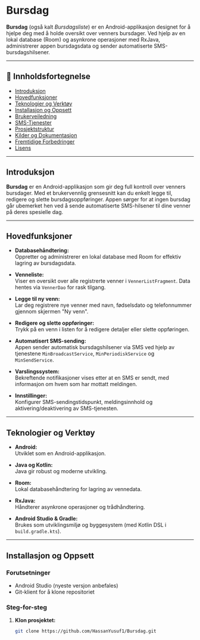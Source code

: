 # Bursdag

**Bursdag** (også kalt *Bursdagsliste*) er en Android-applikasjon designet for å hjelpe deg med å holde oversikt over venners bursdager. Ved hjelp av en lokal database (Room) og asynkrone operasjoner med RxJava, administrerer appen bursdagsdata og sender automatiserte SMS-bursdagshilsener.

---

## 📑 Innholdsfortegnelse

- [Introduksjon](#introduksjon)
- [Hovedfunksjoner](#hovedfunksjoner)
- [Teknologier og Verktøy](#teknologier-og-verktøy)
- [Installasjon og Oppsett](#installasjon-og-oppsett)
- [Brukerveiledning](#brukerveiledning)
- [SMS-Tjenester](#sms-tjenester)
- [Prosjektstruktur](#prosjektstruktur)
- [Kilder og Dokumentasjon](#kilder-og-dokumentasjon)
- [Fremtidige Forbedringer](#fremtidige-forbedringer)
- [Lisens](#lisens)

---

## Introduksjon

**Bursdag** er en Android-applikasjon som gir deg full kontroll over venners bursdager. Med et brukervennlig grensesnitt kan du enkelt legge til, redigere og slette bursdagsoppføringer. Appen sørger for at ingen bursdag går ubemerket hen ved å sende automatiserte SMS-hilsener til dine venner på deres spesielle dag.

---

## Hovedfunksjoner

- **Databasehåndtering:**  
  Oppretter og administrerer en lokal database med Room for effektiv lagring av bursdagsdata.
  
- **Venneliste:**  
  Viser en oversikt over alle registrerte venner i `VennerListFragment`. Data hentes via `VennerDao` for rask tilgang.
  
- **Legge til ny venn:**  
  Lar deg registrere nye venner med navn, fødselsdato og telefonnummer gjennom skjermen "Ny venn".
  
- **Redigere og slette oppføringer:**  
  Trykk på en venn i listen for å redigere detaljer eller slette oppføringen.
  
- **Automatisert SMS-sending:**  
  Appen sender automatisk bursdagshilsener via SMS ved hjelp av tjenestene `MinBroadcastService`, `MinPeriodiskService` og `MinSendService`.
  
- **Varslingssystem:**  
  Bekreftende notifikasjoner vises etter at en SMS er sendt, med informasjon om hvem som har mottatt meldingen.
  
- **Innstillinger:**  
  Konfigurer SMS-sendingstidspunkt, meldingsinnhold og aktivering/deaktivering av SMS-tjenesten.

---

## Teknologier og Verktøy

- **Android:**  
  Utviklet som en Android-applikasjon.
  
- **Java og Kotlin:**  
  Java gir robust og moderne utvikling.
  
- **Room:**  
  Lokal databasehåndtering for lagring av vennedata.
  
- **RxJava:**  
  Håndterer asynkrone operasjoner og trådhåndtering.
  
- **Android Studio & Gradle:**  
  Brukes som utviklingsmiljø og byggesystem (med Kotlin DSL i `build.gradle.kts`).

---

## Installasjon og Oppsett

### Forutsetninger

- Android Studio (nyeste versjon anbefales)
- Git-klient for å klone repositoriet

### Steg-for-steg

1. **Klon prosjektet:**
   ```bash
   git clone https://github.com/HassanYusuf1/Bursdag.git
